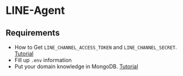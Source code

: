 # LINE-Agent


## Requirements
  - How to Get `LINE_CHANNEL_ACCESS_TOKEN` and `LINE_CHANNEL_SECRET`. [Tutorial](setting/LINE_setting.md)
  - Fill up ```.env``` information
  - Put your domain knowledge in MongoDB. [Tutorial](docs/README.md)
  
